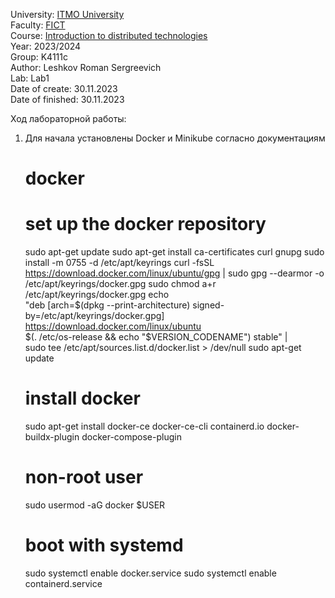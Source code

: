 University: [ITMO University](https://itmo.ru/ru/)  
Faculty: [FICT](https://fict.itmo.ru)  
Course: [Introduction to distributed technologies](https://github.com/itmo-ict-faculty/introduction-to-distributed-technologies)  
Year: 2023/2024  
Group: K4111c  
Author: Leshkov Roman Sergreevich  
Lab: Lab1  
Date of create: 30.11.2023  
Date of finished: 30.11.2023  

Ход лабораторной работы:

1. Для начала установлены Docker и Minikube согласно документациям
    # docker
    # set up the docker repository
    sudo apt-get update
    sudo apt-get install ca-certificates curl gnupg
    sudo install -m 0755 -d /etc/apt/keyrings
    curl -fsSL https://download.docker.com/linux/ubuntu/gpg | sudo gpg --dearmor -o /etc/apt/keyrings/docker.gpg
    sudo chmod a+r /etc/apt/keyrings/docker.gpg
    echo \
      "deb [arch=$(dpkg --print-architecture) signed-by=/etc/apt/keyrings/docker.gpg] https://download.docker.com/linux/ubuntu \
      $(. /etc/os-release && echo "$VERSION_CODENAME") stable" | \
      sudo tee /etc/apt/sources.list.d/docker.list > /dev/null
    sudo apt-get update
    # install docker
    sudo apt-get install docker-ce docker-ce-cli containerd.io docker-buildx-plugin docker-compose-plugin
    # non-root user
    sudo usermod -aG docker $USER
    # boot with systemd
    sudo systemctl enable docker.service
    sudo systemctl enable containerd.service
